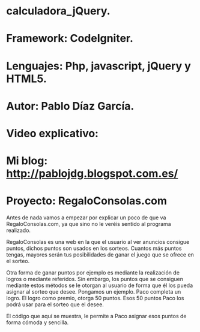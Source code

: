 # calculadora_jQuery.
# Framework: CodeIgniter.
# Lenguajes: Php, javascript, jQuery y HTML5.
# Autor: Pablo Díaz García.
# Video explicativo: 
# Mi blog: http://pablojdg.blogspot.com.es/
# Proyecto: RegaloConsolas.com

Antes de nada vamos a empezar por explicar un poco de que va RegaloConsolas.com, ya que sino no le veréis sentido al programa realizado.

RegaloConsolas es una web en la que el usuario al ver anuncios consigue puntos, dichos puntos son usados en los sorteos. Cuantos más puntos tengas, mayores serán tus posibilidades de ganar el juego que se ofrece en el sorteo.

Otra forma de ganar puntos por ejemplo es mediante la realización de logros o mediante referidos. Sin embargo, los puntos que se consiguen mediante estos métodos se le otorgan al usuario de forma que él los pueda asignar al sorteo que desee.
Pongamos un ejemplo. Paco completa un logro. El logro como premio, otorga 50 puntos. Esos 50 puntos Paco los podrá usar para el sorteo que el desee.

El código que aquí se muestra, le permite a Paco asignar esos puntos de forma cómoda y sencilla.
